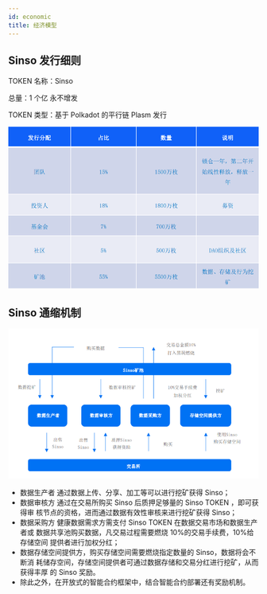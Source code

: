 ```yaml
---
id: economic
title: 经济模型
---
```


## Sinso 发行细则

TOKEN 名称：Sinso

总量：1 个亿 永不增发

TOKEN 类型：基于 Polkadot 的平行链 Plasm 发行

![Sinso发行细则 ](./img/fen1.jpg)

## Sinso 通缩机制

![Sinso发行细则 ](./img/fen2.jpg)

- 数据生产者 通过数据上传、分享、加工等可以进行挖矿获得 Sinso；
- 数据审核方 通过在交易所购买 Sinso 后质押足够量的 Sinso TOKEN ，即可获得审
  核节点的资格，进而通过数据有效性审核来进行挖矿获得 Sinso；
- 数据采购方 健康数据需求方需支付 Sinso TOKEN 在数据交易市场和数据生产者或
  数据共享池购买数据，凡交易过程需要燃烧 10%的交易手续费，10%给存储空间
  提供者进行加权分红；
- 数据存储空间提供方，购买存储空间需要燃烧指定数量的 Sinso，数据将会不断消
  耗储存空间，存储空间提供者可通过数据存储和交易分红进行挖矿，从而获得丰厚
  的 Sinso 奖励。
- 除此之外，在开放式的智能合约框架中，结合智能合约部署还有奖励机制。
